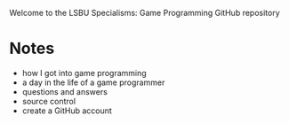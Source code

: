 Welcome to the LSBU Specialisms: Game Programming GitHub repository

# Notes
* how I got into game programming
* a day in the life of a game programmer
* questions and answers
* source control
* create a GitHub account
